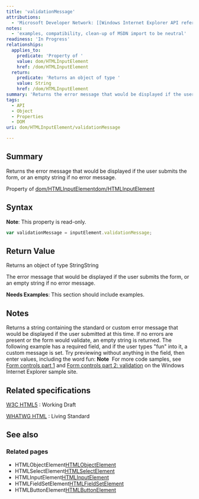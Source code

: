 ```yaml
---
title: 'validationMessage'
attributions:
  - 'Microsoft Developer Network: [[Windows Internet Explorer API reference](http://msdn.microsoft.com/en-us/library/ie/hh828809%28v=vs.85%29.aspx) Article]'
notes:
  - 'examples, compatibility, clean-up of MSDN import to be neutral'
readiness: 'In Progress'
relationships:
  applies_to:
    predicate: 'Property of '
    value: dom/HTMLInputElement
    href: /dom/HTMLInputElement
  return:
    predicate: 'Returns an object of type '
    value: String
    href: /dom/HTMLInputElement
summary: 'Returns the error message that would be displayed if the user submits the form, or an empty string if no error message.'
tags:
  - API
  - Object
  - Properties
  - DOM
uri: dom/HTMLInputElement/validationMessage

---
```

## Summary

Returns the error message that would be displayed if the user submits the form, or an empty string if no error message.

Property of [dom/HTMLInputElement](/dom/HTMLInputElement)[dom/HTMLInputElement](/dom/HTMLInputElement)

## Syntax

**Note**: This property is read-only.

``` js
var validationMessage = inputElement.validationMessage;
```

## Return Value

Returns an object of type StringString

The error message that would be displayed if the user submits the form, or an empty string if no error message.

**Needs Examples**: This section should include examples.

## Notes

Returns a string containing the standard or custom error message that would be displayed if the user submitted at this time. If no errors are present or the form would validate, an empty string is returned. The following example has a required field, and if the user types "fun" into it, a custom message is set. Try previewing without anything in the field, then enter values, including the word fun: **Note**  For more code samples, see [Form controls part 1](http://go.microsoft.com/fwlink/p/?LinkID=251128) and [Form controls part 2: validation](http://go.microsoft.com/fwlink/p/?LinkID=251131) on the Windows Internet Explorer sample site.

## Related specifications

[W3C HTML5](http://www.w3.org/TR/html5/)
:   Working Draft

[WHATWG HTML](http://www.whatwg.org/specs/web-apps/current-work/multipage)
:   Living Standard

## See also

### Related pages

-   HTMLObjectElement[HTMLObjectElement](/dom/HTMLObjectElement)
-   HTMLSelectElement[HTMLSelectElement](/dom/HTMLSelectElement)
-   HTMLInputElement[HTMLInputElement](/dom/HTMLInputElement)
-   HTMLFieldSetElement[HTMLFieldSetElement](/dom/HTMLFieldSetElement)
-   HTMLButtonElement[HTMLButtonElement](/dom/HTMLBGSoundElement)
